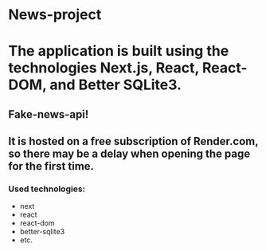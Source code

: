 # News-project
# The application is built using the technologies Next.js, React, React-DOM, and Better SQLite3.

## Fake-news-api!
## It is hosted on a free subscription of Render.com, so there may be a delay when opening the page for the first time.

### Used technologies:

- next
- react
- react-dom
- better-sqlite3
- etc.

